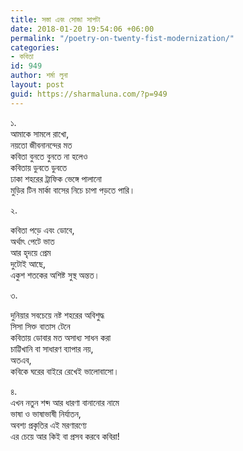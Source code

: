 ```yaml
---
title: সস্তা এবং সোজা সাপটা
date: 2018-01-20 19:54:06 +06:00
permalink: "/poetry-on-twenty-fist-modernization/"
categories:
- কবিতা
id: 949
author: শর্মা লুনা
layout: post
guid: https://sharmaluna.com/?p=949
---
```


১.  
আমাকে সামলে রাখো,  
নয়তো জীবনানন্দের মত<span class="text_exposed_show">  
কবিতা বুনতে বুনতে না হলেও  
কবিতায় ডুবতে ডুবতে  
ঢাকা শহরের ট্রাফিক ভেঙ্গে পালানো  
মুড়ির টিন মার্কা বাসের নিচে চাপা পড়তে পারি।</span>

<div class="text_exposed_show">২.

কবিতা পড়ে এবং ডোবে,  
অর্থাৎ পেটে ভাত  
আর হৃদয়ে প্রেম  
দুটোই আছে,  
একুশ শতকের অশিষ্ট সুস্থ অন্তত।

৩.

দুনিয়ার সবচেয়ে নষ্ট শহরের অবিশুদ্ধ  
সিসা সিক্ত বাতাস টেনে  
কবিতায় ডোবার মত অসাধ্য সাধন করা  
চাট্টিখানি বা সাধারণ ব্যাপার নয়,  
অতএব,  
কবিকে ঘরের বাইরে রেখেই ভালোবাসো।

৪.  
এখন নতুন শব্দ আর ধারণা বানানোর নামে  
ভাষা ও ভাষাভাষী নির্যাতন,  
অবশ্য প্রকৃতির এই মরণারণ্যে  
এর চেয়ে আর কিই বা প্রসব করবে কবিরা!

</div>
